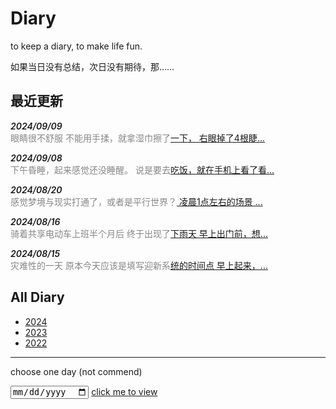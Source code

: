 # Diary

to keep a diary, to make life fun.

如果当日没有总结，次日没有期待，那……

## 最近更新


<p>
<span class="date">2024/09/09</span><br />
<span class="details">眼睛很不舒服 不能用手揉，就拿湿巾擦了<a href="./2024/09/09">一下， 右眼掉了4根睫...</a></span>
</p>
<p>
<span class="date">2024/09/08</span><br />
<span class="details">下午昏睡，起来感觉还没睡醒。 说是要去<a href="./2024/09/08">吃饭，就在手机上看了看...</a></span>
</p>
<p>
<span class="date">2024/08/20</span><br />
<span class="details">感觉梦境与现实打通了，或者是平行世界？<a href="./2024/08/20"> 凌晨1点左右的场景 ...</a></span>
</p>
<p>
<span class="date">2024/08/16</span><br />
<span class="details">骑着共享电动车上班半个月后 终于出现了<a href="./2024/08/16">下雨天 早上出门前，想...</a></span>
</p>
<p>
<span class="date">2024/08/15</span><br />
<span class="details">灾难性的一天 原本今天应该是填写迎新系<a href="./2024/08/15">统的时间点 早上起来，...</a></span>
</p>


## All Diary

- [2024]
- [2023]
- [2022]

----

choose one day (not commend)

<input type="date" id="diary_date_info" name="oh" value="new Date()" min="2022-10-20" max="new Date()">
<a id="run" href="https://draugus.github.io/diary/"
    onclick="this.href +=
    document.getElementById('diary_date_info').value
    .replace(/-/g, '/')">click me to view</a>

[2022]: ./2022/
[2023]: ./2023/
[2024]: ./2024/

<style>
.date {
    font-style: italic;
    font-weight: 600;
}
.details {
    color: #878787;
}
</style>
